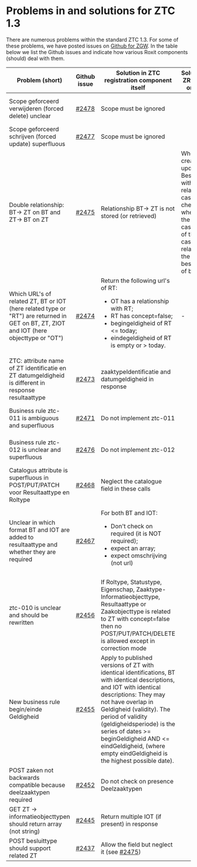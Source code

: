 # Problems in and solutions for ZTC 1.3

There are numerous problems within the standard ZTC 1.3.
For some of these problems, we have posted issues on [Github for ZGW](https://github.com/VNG-Realisatie/gemma-zaken/issues).
In the table below we list the Github issues and indicate how various Roxit components (should) deal with them. 

| Problem (short) | Github issue | Solution in ZTC registration component itself   | Solution in ZRC, BRC or DRC                  | Solution in ZTC config app (PMA process, casetype management)     | Solution in client app      |
|-----------------|--------------|-------------------------------------------------|----------------------------------------------|-------------------------------------------------------------------|-----------------------------|
| Scope geforceerd verwijderen (forced delete) unclear| [#2478](https://github.com/VNG-Realisatie/gemma-zaken/issues/2478) | Scope must be ignored |  | Do not give the possibility to delete pubished types (in stead give the casetype an end date) | |
| Scope geforceerd schrijven (forced update) superfluous| [#2477](https://github.com/VNG-Realisatie/gemma-zaken/issues/2477) | Scope must be ignored |  | Give a warning when correcting | |
| Double relationship: BT-> ZT on BT and ZT-> BT on ZT | [#2475](https://github.com/VNG-Realisatie/gemma-zaken/issues/2475) | Relationship BT-> ZT is not stored (or retrieved) | When creating or updating a Besluit with a related case, check whether the casetype of the case is related to the besluittype of besluit | Only allow config on ZT->BT. Do not give the possibility BT-> ZT | Retrieve possible BT's by a GET on ZT. The get on BT will not return ZT's |
| Which URL's of related ZT, BT or IOT (here related type or "RT") are returned in GET on BT, ZT, ZIOT and IOT (here objecttype or "OT") | [#2474](https://github.com/VNG-Realisatie/gemma-zaken/issues/2474) | Return the following url's of RT: <ul><li>OT has a relationship with RT;</li><li>RT has concept=false;</li><li>begingeldigheid of RT <= today;</li><li>eindegeldigheid of RT is empty or > today.</li></ul> | - | If the name (= description, identification) of RT also is available in the response - show that. Otherwise do a GET on the RT and show its name. | - |
| ZTC: attribute name of ZT identificatie en ZT datumgeldigheid is different in response resultaattype | [#2473](https://github.com/VNG-Realisatie/gemma-zaken/issues/2473) | zaaktypeIdentificatie and datumgeldigheid in response | | use zaaktypeIdentificatie and datumgeldigheid from response |  |
| Business rule ztc-011 is ambiguous and superfluous | [#2471](https://github.com/VNG-Realisatie/gemma-zaken/issues/2471) | Do not implement ztc-011 | | Do not implement ztc-011. Do use ztc-010 (with adjustments - see below) and ztc-009 |  |
| Business rule ztc-012 is unclear and superfluous | [#2476](https://github.com/VNG-Realisatie/gemma-zaken/issues/2476) | Do not implement ztc-012 | | Do not implement ztc-012. Do use ztc-010 (with adjustments - see below) and ztc-009 |  |
| Catalogus attribute is superfluous in POST/PUT/PATCH voor Resultaattype en Roltype | [#2468](https://github.com/VNG-Realisatie/gemma-zaken/issues/2468) | Neglect the catalogue field in these calls | | Don't implement a possibility to add a catalogue to Resultaattype en Roltype |  |
| Unclear in which format BT and IOT are added to resultaattype and whether they are required | [#2467](https://github.com/VNG-Realisatie/gemma-zaken/issues/2467) | For both BT and IOT: <ul><li>Don't check on required (it is NOT required);</li><li>expect an array;</li><li>expect omschrijving (not url)</li></ul> | | For both BT and IOT: <ul><li>Don't check on required (it is NOT required);</li><li>support multiple (array);</li><li>show omschrijving (not url)</li></ul> |  |
| ztc-010 is unclear and should be rewritten | [#2456](https://github.com/VNG-Realisatie/gemma-zaken/issues/2456) | If Roltype, Statustype, Eigenschap, Zaaktype-Informatieobjecttype, Resultaattype or Zaakobjecttype is related to ZT with concept=false then no POST/PUT/PATCH/DELETE is allowed except in correction mode | | If Roltype, Statustype, Eigenschap, Zaaktype-Informatieobjecttype, Resultaattype or Zaakobjecttype is related to ZT with concept=false then no POST/PUT/PATCH/DELETE is allowed except in correction mode |  |
| New business rule begin/einde Geldigheid | [#2455](https://github.com/VNG-Realisatie/gemma-zaken/issues/2455) | Apply to published versions of ZT with identical identifications, BT with identical descriptions, and IOT with identical descriptions: They may not have overlap in Geldigheid (validity). The period of validity (geldigheidsperiode) is the series of dates >= beginGeldigheid AND <= eindGeldigheid, (where empty eindGeldigheid is the highest possible date). | | Apply to published versions of ZT with identical identifications, BT with identical descriptions, and IOT with identical descriptions: They may not have overlap in Geldigheid (validity). The period of validity (geldigheidsperiode) is the series of dates >= beginGeldigheid AND <= eindGeldigheid, (where empty eindGeldigheid is the highest possible date). |  |
| POST zaken not backwards compatible because deelzaaktypen required | [#2452](https://github.com/VNG-Realisatie/gemma-zaken/issues/2452) | Do not check on presence Deelzaaktypen | | Do not require deelzaaktypen |  |
| GET ZT -> informatieobjecttypen should return array (not string) | [#2445](https://github.com/VNG-Realisatie/gemma-zaken/issues/2445) | Return multiple IOT (if present) in response | | Support multiple IOT in response | Support multiple IOT in response |
| POST besluittype should support related ZT | [#2437](https://github.com/VNG-Realisatie/gemma-zaken/issues/2437) | Allow the field but neglect it (see [#2475](https://github.com/VNG-Realisatie/gemma-zaken/issues/2475)) | | Do not support this attribute (see [#2475](https://github.com/VNG-Realisatie/gemma-zaken/issues/2475)) |  |
